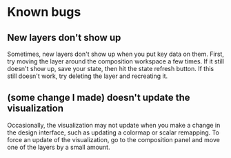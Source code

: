 # Known bugs

## New layers don't show up
Sometimes, new layers don't show up when you put key data on them. First, try moving the layer around the composition workspace a few times. If it still doesn't show up, save your state, then hit the state refresh button. If this still doesn't work, try deleting the layer and recreating it.

## (some change I made) doesn't update the visualization
Occasionally, the visualization may not update when you make a change in the design interface, such as updating a colormap or scalar remapping. To force an update of the visualization, go to the composition panel and move one of the layers by a small amount.